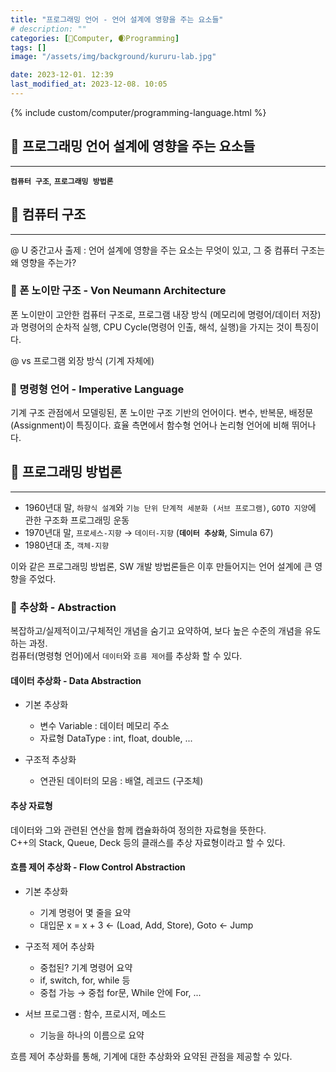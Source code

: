 ```yaml
---
title: "프로그래밍 언어 - 언어 설계에 영향을 주는 요소들"
# description: ""
categories: [💫Computer, 🌒Programming]
tags: []
image: "/assets/img/background/kururu-lab.jpg"

date: 2023-12-01. 12:39
last_modified_at: 2023-12-08. 10:05
---
```


{% include custom/computer/programming-language.html %}

## 💫 프로그래밍 언어 설계에 영향을 주는 요소들

---

**`컴퓨터 구조`**, **`프로그래밍 방법론`**

## 💫 컴퓨터 구조

---

@ U 중간고사 출제 : 언어 설계에 영향을 주는 요소는 무엇이 있고, 그 중 컴퓨터 구조는 왜 영향을 주는가?  

### 🫧 폰 노이만 구조 - Von Neumann Architecture

폰 노이만이 고안한 컴퓨터 구조로, 프로그램 내장 방식 (메모리에 명령어/데이터 저장)과 명령어의 순차적 실행, CPU Cycle(명령어 인출, 해석, 실행)을 가지는 것이 특징이다.  

@ vs 프로그램 외장 방식 (기계 자체에)  

### 🫧 명령형 언어 - Imperative Language

기계 구조 관점에서 모델링된, 폰 노이만 구조 기반의 언어이다. 변수, 반복문, 배정문(Assignment)이 특징이다. 효율 측면에서 함수형 언어나 논리형 언어에 비해 뛰어나다.  

## 💫 프로그래밍 방법론

---

- 1960년대 말, `하향식 설계`와 `기능 단위 단계적 세분화 (서브 프로그램)`, `GOTO 지양`에 관한 구조화 프로그래밍 운동  
- 1970년대 말, `프로세스-지향` → `데이터-지향` (**`데이터 추상화`**, Simula 67)  
- 1980년대 초, `객체-지향`  

이와 같은 프로그래밍 방법론, SW 개발 방법론들은 이후 만들어지는 언어 설계에 큰 영향을 주었다.  

### 🫧 추상화 - Abstraction

복잡하고/실제적이고/구체적인 개념을 숨기고 요약하여, 보다 높은 수준의 개념을 유도하는 과정.  
컴퓨터(명령형 언어)에서 `데이터`와 `흐름 제어`를 추상화  할 수 있다.  

#### 데이터 추상화 - Data Abstraction

- 기본 추상화
  - 변수 Variable : 데이터 메모리 주소
  - 자료형 DataType : int, float, double, ...

- 구조적 추상화
  - 연관된 데이터의 모음 : 배열, 레코드 (구조체)

#### 추상 자료형

데이터와 그와 관련된 연산을 함께 캡슐화하여 정의한 자료형을 뜻한다.  
C++의 Stack, Queue, Deck 등의 클래스를 추상 자료형이라고 할 수 있다.  

#### 흐름 제어 추상화 - Flow Control Abstraction

- 기본 추상화
  - 기계 명령어 몇 줄을 요약
  - 대입문 x = x + 3 ← (Load, Add, Store), Goto ← Jump

- 구조적 제어 추상화
  - 중첩된? 기계 명령어 요약
  - if, switch, for, while 등
  - 중첩 가능 → 중첩 for문, While 안에 For, ...

- 서브 프로그램 : 함수, 프로시저, 메소드
  - 기능을 하나의 이름으로 요약

흐름 제어 추상화를 통해, 기계에 대한 추상화와 요약된 관점을 제공할 수 있다.  
